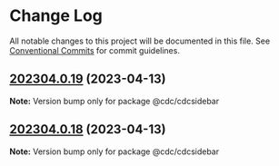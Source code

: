 # Change Log

All notable changes to this project will be documented in this file.
See [Conventional Commits](https://conventionalcommits.org) for commit guidelines.

## [202304.0.19](https://github.com/cdcent/data-ecosystem-services/compare/v202304.0.17...v202304.0.19) (2023-04-13)

**Note:** Version bump only for package @cdc/cdcsidebar

## [202304.0.18](https://github.com/cdcent/data-ecosystem-services/compare/v202304.0.17...v202304.0.18) (2023-04-13)

**Note:** Version bump only for package @cdc/cdcsidebar
